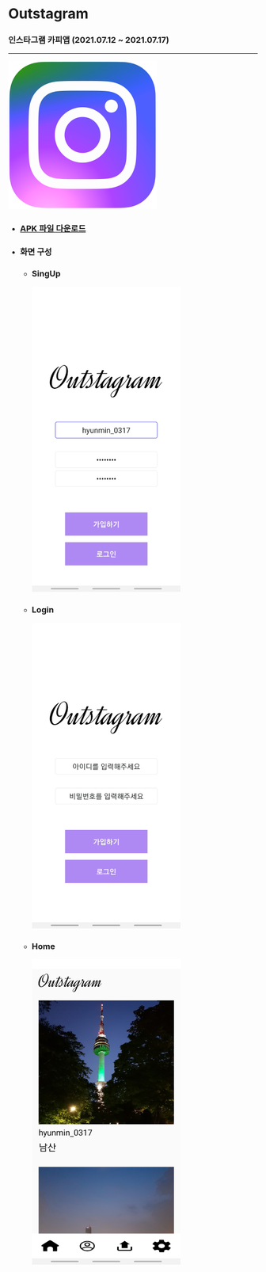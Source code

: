 # Outstagram

### 인스타그램 카피앱 (2021.07.12 ~ 2021.07.17)

---

<img src="https://github.com/hyunmin0317/Outstagram/blob/master/github/icon.png?raw=true" alt="icon" width="300" />

<br>

* ### [APK 파일 다운로드](https://github.com/hyunmin0317/Outstagram/raw/master/Outstagram.apk)

* ### 화면 구성

  * ### SingUp

    <img src="https://github.com/hyunmin0317/Outstagram/blob/master/github/signup.jpg?raw=true" alt="icon" width="300" />

  * ### Login

    <img src="https://github.com/hyunmin0317/Outstagram/blob/master/github/login.jpg?raw=true" alt="icon" width="300" />

  * ### Home

    <img src="https://github.com/hyunmin0317/Outstagram/blob/master/github/home.jpg?raw=true" alt="icon" width="300" />



